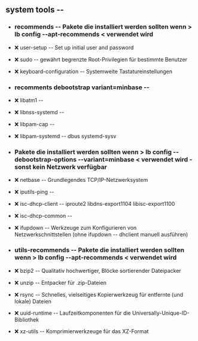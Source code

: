 ##  system tools  --

- ###  recommends  -- Pakete die installiert werden sollten wenn > lb config --apt-recommends < verwendet wird

- :x:  user-setup  -- Set up initial user and password
- :x:  sudo  -- gewährt begrenzte Root-Privilegien für bestimmte Benutzer
- :x:  keyboard-configuration  -- Systemweite Tastatureinstellungen

- ###  recomments debootstrap variant=minbase  -- 

- :x:  libatm1  --
- :x:  libnss-systemd  --
- :x:  libpam-cap  --
- :x:  libpam-systemd  --	dbus systemd-sysv

- ###  Pakete die installiert werden sollten wenn > lb config --debootstrap-options --variant=minbase < verwendet wird - sonst kein Netzwerk verfügbar

- :x:  netbase  --  Grundlegendes TCP/IP-Netzwerksystem
- :x:  iputils-ping  --
- :x:  isc-dhcp-client  -- iproute2  libdns-export1104  libisc-export1100
- :x:  isc-dhcp-common  --

- :x:  ifupdown  --  Werkzeuge zum Konfigurieren von Netzwerkschnittstellen (ohne ifupdown -- dhclient manuell ausführen)

- ###  utils-recommends  -- Pakete die installiert werden sollten wenn > lb config --apt-recommends < verwendet wird

- :x:  bzip2  --	Qualitativ hochwertiger, Blöcke sortierender Dateipacker
- :x:  unzip  --	Entpacker für .zip-Dateien
- :x:  rsync  --	Schnelles, vielseitiges Kopierwerkzeug für entfernte (und lokale) Dateien
- :x:  uuid-runtime  --	Laufzeitkomponenten für die Universally-Unique-ID-Bibliothek
- :x:  xz-utils  --	Komprimierwerkzeuge für das XZ-Format 
